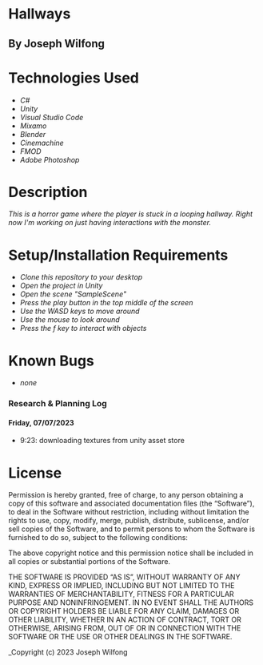 # Hallways

## By Joseph Wilfong

# Technologies Used

* _C#_
* _Unity_
* _Visual Studio Code_
* _Mixamo_
* _Blender_
* _Cinemachine_
* _FMOD_
* _Adobe Photoshop_

# Description

_This is a horror game where the player is stuck in a looping hallway. Right now I'm working on just having interactions with the monster._

# Setup/Installation Requirements

* _Clone this repository to your desktop_
* _Open the project in Unity_
* _Open the scene "SampleScene"_
* _Press the play button in the top middle of the screen_
* _Use the WASD keys to move around_
* _Use the mouse to look around_
* _Press the f key to interact with objects_


# Known Bugs

* _none_

### Research & Planning Log
#### Friday, 07/07/2023
* 9:23: downloading textures from unity asset store

# License

Permission is hereby granted, free of charge, to any person obtaining a copy of this software and associated documentation files (the “Software”), to deal in the Software without restriction, including without limitation the rights to use, copy, modify, merge, publish, distribute, sublicense, and/or sell copies of the Software, and to permit persons to whom the Software is furnished to do so, subject to the following conditions:

The above copyright notice and this permission notice shall be included in all copies or substantial portions of the Software.

THE SOFTWARE IS PROVIDED “AS IS”, WITHOUT WARRANTY OF ANY KIND, EXPRESS OR IMPLIED, INCLUDING BUT NOT LIMITED TO THE WARRANTIES OF MERCHANTABILITY, FITNESS FOR A PARTICULAR PURPOSE AND NONINFRINGEMENT. IN NO EVENT SHALL THE AUTHORS OR COPYRIGHT HOLDERS BE LIABLE FOR ANY CLAIM, DAMAGES OR OTHER LIABILITY, WHETHER IN AN ACTION OF CONTRACT, TORT OR OTHERWISE, ARISING FROM, OUT OF OR IN CONNECTION WITH THE SOFTWARE OR THE USE OR OTHER DEALINGS IN THE SOFTWARE.

_Copyright (c) 2023 Joseph Wilfong